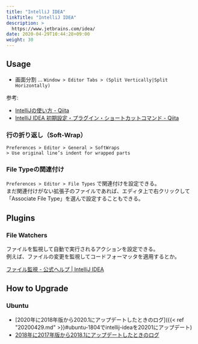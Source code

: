 ```yaml
---
title: "IntelliJ IDEA"
linkTitle: "IntelliJ IDEA"
description: >
  https://www.jetbrains.com/idea/
date: 2020-04-29T10:44:28+09:00
weight: 30
---
```


## Usage

- 画面分割 ... `Window > Editor Tabs > (Split Vertically|Split Horizontally)`

参考:

- [IntelliJの使い方 - Qiita](https://qiita.com/pipi_taro/items/859d445960bb79a3ac78)
- [IntelliJ IDEA 初期設定・プラグイン・ショートカットコマンド - Qiita](https://qiita.com/non0311/items/71109f284b6b32f1b25e)

### 行の折り返し（Soft-Wrap）

```
Preferences > Editor > General > SoftWraps
> Use original line’s indent for wrapped parts
```

### File Typeの関連付け

`Preferences > Editor > File Types` で関連付けを設定できる。  
まだ関連付けがない拡張子のファイルであれば、エディタ上で右クリックして「Associate File Type」を選んで設定することもできる。

## Plugins
### File Watchers

ファイルを監視して自動で実行されるアクションを設定できる。  
例えば、ファイルの変更を監視してコードフォーマッタを適用するとか。

[ファイル監視 - 公式ヘルプ | IntelliJ IDEA](https://pleiades.io/help/idea/using-file-watchers.html)

## How to Upgrade
### Ubuntu

- [2020年に2018年版から2020.1にアップデートしたときのログ]({{< ref "20200429.md" >}}#ubuntu-1804でintellij-ideaを20201にアップデート)
- [2018年に2017年版から2018.1にアップデートしたときのログ](https://sites.google.com/site/progrhymetechwiki/home/memo/2018/20180331#TOC-Ubuntu-16.04-IntelliJ-IDEA-)

